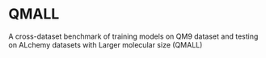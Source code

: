# QMALL
A cross-dataset benchmark of training models on QM9 dataset and testing on ALchemy datasets with Larger molecular size (QMALL)
